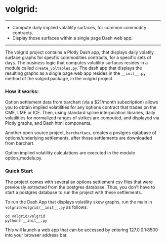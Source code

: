 # volgrid:
___
* Compute daily implied volatility surfaces, for common commodity contracts.
* Display those surfaces within a single page Dash web app.
___



The volgrid project contains a Plotly Dash app, that displays daily volatily surface graphs for specfic commodities contracts, for a specific sets of days.  The business logic that computes volatility surfaces resides in a module called ```create_voltables.py```.  The dash app that displays the resulting graphs as a single page web app resides in the ```__init__.py``` method of the volgrid package, in the volgrid project.

### How it works:
Option settlement data from barchart (via a $21/month subscription) allows you to obtain
implied volatilities for any options contract that trades on the CME, LME or ICE.  Then,
using standard spline interpolation libraries, daily volatilities for normalized ranges of 
strikes are computed, and displayed via Plotly graphs, and Dash html components.

Another open source project, ```barchartacs```, creates a postgres database of options/underlying settlements, after those settlements are downloaded from barchart.

Option implied volatility calculations are executed in the module option_models.py.


### Quick Start
The project comes with several an options settlement csv files that were previously extracted from the postgres database.  Thus, you don't have to start a postgres database to run the project with these settlements.

To run the Dash App that displays volatility skew graphs, run the main in ```volgrid/volgrid/__init__.py``` as follows:

```
cd volgrid/volgrid
python3 __init__.py
```

This will launch a web app that can be accessed by entering 127.0.0.1:8500 into your browser address bar.



